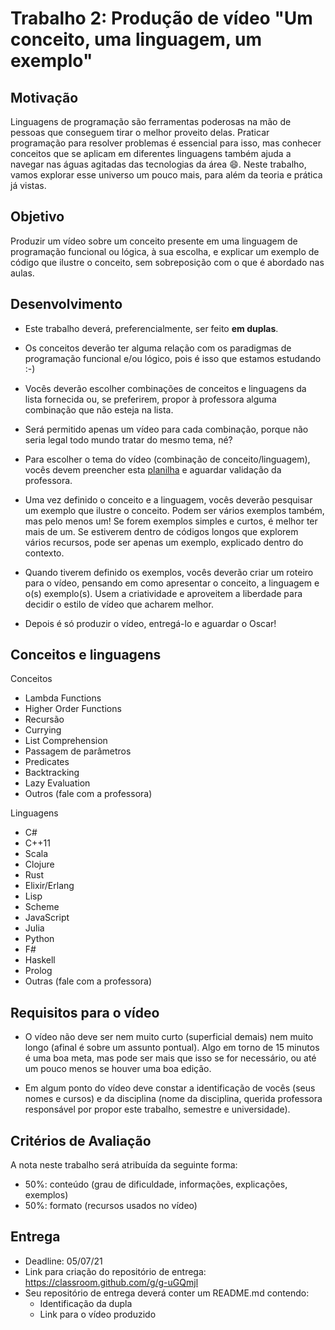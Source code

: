 # Trabalho 2: Produção de vídeo "Um conceito, uma linguagem, um exemplo"
 


## Motivação 
Linguagens de programação são ferramentas poderosas na mão de pessoas que conseguem tirar o melhor proveito delas. Praticar programação para resolver problemas é essencial para isso, mas conhecer conceitos que se aplicam em diferentes linguagens também ajuda a navegar nas águas agitadas das tecnologias da área :smile:. Neste trabalho, vamos explorar esse universo um pouco mais, para além da teoria e prática já vistas.


## Objetivo
Produzir um vídeo sobre um conceito presente em uma linguagem de programação funcional ou lógica, à sua escolha, e explicar um exemplo de código que ilustre o conceito, sem sobreposição com o que é abordado nas aulas.

## Desenvolvimento
- Este trabalho deverá, preferencialmente, ser feito **em duplas**.

- Os conceitos deverão ter alguma relação com os paradigmas de programação funcional e/ou lógico, pois é isso que estamos estudando :-)

- Vocês deverão escolher combinações de conceitos e linguagens da lista fornecida ou, se preferirem, propor à professora alguma combinação que não esteja na lista. 

- Será permitido apenas um vídeo para cada combinação, porque não seria legal todo mundo tratar do mesmo tema, né?

- Para escolher o tema do vídeo (combinação de conceito/linguagem), vocês devem preencher esta [planilha](https://docs.google.com/spreadsheets/d/1CszGOGfACRjBAlXDUtjYEbMwvKnw5fr8ncNN3Eravjg/edit?usp=sharing) e aguardar validação da professora.

- Uma vez definido o conceito e a linguagem, vocês deverão pesquisar um exemplo que ilustre o conceito. Podem ser vários exemplos também, mas pelo menos um! Se forem exemplos simples e curtos, é melhor ter mais de um. Se estiverem dentro de códigos longos que explorem vários recursos, pode ser apenas um exemplo, explicado dentro do contexto.

- Quando tiverem definido os exemplos, vocês deverão criar um roteiro para o vídeo, pensando em como apresentar o conceito, a linguagem e o(s) exemplo(s). Usem a criatividade e aproveitem a liberdade para decidir o estilo de vídeo que acharem melhor.

- Depois é só produzir o vídeo, entregá-lo e aguardar o Oscar!


## Conceitos e linguagens

Conceitos
- Lambda Functions
- Higher Order Functions
- Recursão
- Currying
- List Comprehension
- Passagem de parâmetros
- Predicates
- Backtracking
- Lazy Evaluation
- Outros (fale com a professora)

Linguagens
- C#
- C++11
- Scala
- Clojure
- Rust
- Elixir/Erlang
- Lisp
- Scheme
- JavaScript
- Julia
- Python
- F#
- Haskell
- Prolog 
- Outras (fale com a professora)


## Requisitos para o vídeo

- O vídeo não deve ser nem muito curto (superficial demais) nem muito longo (afinal é sobre um assunto pontual). Algo em torno de 15 minutos é uma boa meta, mas pode ser mais que isso se for necessário, ou até um pouco menos se houver uma boa edição. 

- Em algum ponto do vídeo deve constar a identificação de vocês (seus nomes e cursos) e da disciplina (nome da disciplina, querida professora responsável por propor este trabalho, semestre e universidade).


## Critérios de Avaliação

A nota neste trabalho será atribuída da seguinte forma:

- 50%: conteúdo (grau de dificuldade, informações, explicações, exemplos)
- 50%: formato (recursos usados no vídeo)

## Entrega

- Deadline: 05/07/21
- Link para criação do repositório de entrega: https://classroom.github.com/g/g-uGQmjl
- Seu repositório de entrega deverá conter um README.md contendo:
  - Identificação da dupla
  - Link para o vídeo produzido



